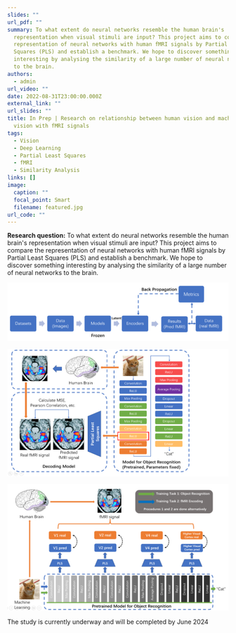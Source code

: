 ```yaml
---
slides: ""
url_pdf: ""
summary: To what extent do neural networks resemble the human brain's
  representation when visual stimuli are input? This project aims to compare the
  representation of neural networks with human fMRI signals by Partial Least
  Squares (PLS) and establish a benchmark. We hope to discover something
  interesting by analysing the similarity of a large number of neural networks
  to the brain.
authors:
  - admin
url_video: ""
date: 2022-08-31T23:00:00.000Z
external_link: ""
url_slides: ""
title: In Prep | Research on relationship between human vision and machine
  vision with fMRI signals
tags:
  - Vision
  - Deep Learning
  - Partial Least Squares
  - fMRI
  - Similarity Analysis
links: []
image:
  caption: ""
  focal_point: Smart
  filename: featured.jpg
url_code: ""
---
```

**Research question:** To what extent do neural networks resemble the human brain's representation when visual stimuli are input? This project aims to compare the representation of neural networks with human fMRI signals by Partial Least Squares (PLS) and establish a benchmark. We hope to discover something interesting by analysing the similarity of a large number of neural networks to the brain.

![](1.png "Planned workflow of the project ")

![](2.png "Part 1: Analyze similarity between human vision (fMRI signals) and machine vision models (model latent) with Partial Least Squares Regression.")

![](3.png "Part 2: Regulate machine vision models with fMRI signals, and analyze the outcomes. (Accuracy, Robustness, etc.)")

The study is currently underway and will be completed by June 2024